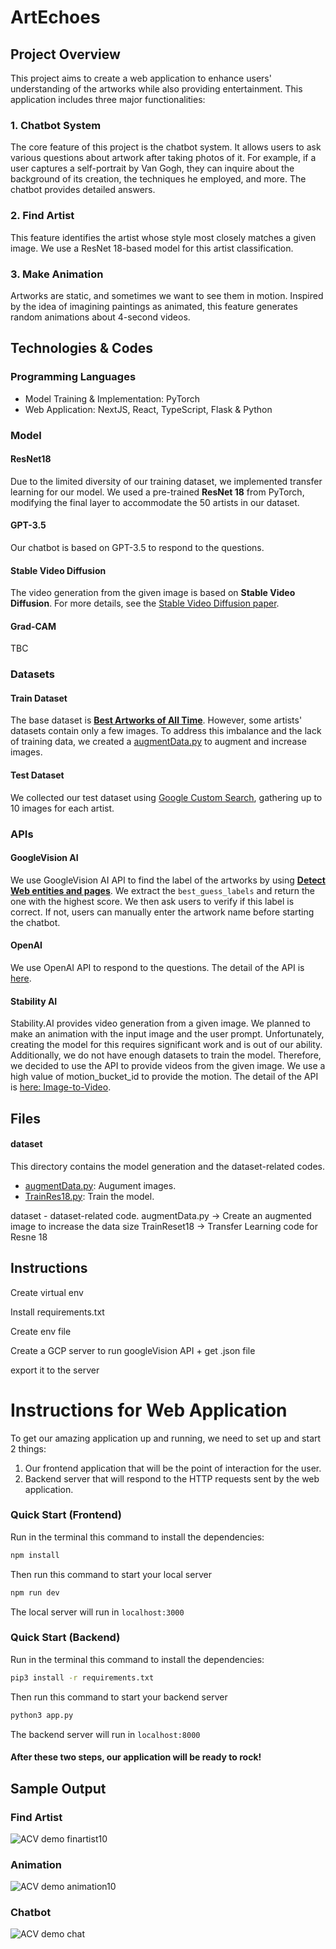 <!-- 디렉토리 정리 한번 싹 하고 Path 다시 수정할 것 -->
# ArtEchoes

## Project Overview

This project aims to create a web application to enhance users' understanding of the artworks while also providing entertainment. This application includes three major functionalities:

### 1. Chatbot System

The core feature of this project is the chatbot system. It allows users to ask various questions about artwork after taking photos of it. For example, if a user captures a self-portrait by Van Gogh, they can inquire about the background of its creation, the techniques he employed, and more. The chatbot provides detailed answers.

### 2. Find Artist

This feature identifies the artist whose style most closely matches a given image. We use a ResNet 18-based model for this artist classification.

### 3. Make Animation

Artworks are static, and sometimes we want to see them in motion. Inspired by the idea of imagining paintings as animated, this feature generates random animations about 4-second videos.

## Technologies \& Codes

### Programming Languages

- Model Training \& Implementation: PyTorch
- Web Application: NextJS, React, TypeScript, Flask & Python

### Model

#### ResNet18

Due to the limited diversity of our training dataset, we implemented transfer learning for our model. We used a pre-trained **ResNet 18** from PyTorch, modifying the final layer to accommodate the 50 artists in our dataset.

#### GPT-3.5

Our chatbot is based on GPT-3.5 to respond to the questions.

#### Stable Video Diffusion

The video generation from the given image is based on **Stable Video Diffusion**. For more details, see the [Stable Video Diffusion paper](https://static1.squarespace.com/static/6213c340453c3f502425776e/t/655ce779b9d47d342a93c890/1700587395994/stable_video_diffusion.pdf).

#### Grad-CAM

TBC

### Datasets

#### Train Dataset

The base dataset is [**Best Artworks of All Time**](https://www.kaggle.com/datasets/ikarus777/best-artworks-of-all-time). However, some artists' datasets contain only a few images. To address this imbalance and the lack of training data, we created a [augmentData.py](./dataset/augmentData.py) to augment and increase images.

#### Test Dataset

We collected our test dataset using [Google Custom Search](./GoogleImageSearch/image_crawler.py), gathering up to 10 images for each artist.

### APIs

#### GoogleVision AI

We use GoogleVision AI API to find the label of the artworks by using [**Detect Web entities and pages**](https://cloud.google.com/vision/docs/detecting-web). We extract the `best_guess_labels` and return the one with the highest score. We then ask users to verify if this label is correct. If not, users can manually enter the artwork name before starting the chatbot.

#### OpenAI

We use OpenAI API to respond to the questions. The detail of the API is [here](https://platform.openai.com/docs/api-reference/introduction).

#### Stability AI

Stability.AI provides video generation from a given image. We planned to make an animation with the input image and the user prompt. Unfortunately, creating the model for this requires significant work and is out of our ability. Additionally, we do not have enough datasets to train the model. Therefore, we decided to use the API to provide videos from the given image. We use a high value of motion_bucket_id to provide the motion. The detail of the API is [here: Image-to-Video](https://platform.stability.ai/docs/api-reference#tag/Edit/paths/~1v2beta~1stable-image~1edit~1remove-background/post).

## Files

#### dataset

This directory contains the model generation and the dataset-related codes.

- [augmentData.py](./dataset/augmentData.py): Augument images.
- [TrainRes18.py](./dataset/TrainRes18.py): Train the model.



dataset - dataset-related code.
augmentData.py -> Create an augmented image to increase the data size
TrainReset18 -> Transfer Learning code for Resne 18

## Instructions

Create virtual env

Install requirements.txt

Create env file

Create a GCP server to run googleVision API + get .json file

export it to the server

# Instructions for Web Application
To get our amazing application up and running, we need to set up and start 2 things:
1. Our frontend application that will be the point of interaction for the user.
2. Backend server that will respond to the HTTP requests sent by the web application.
   
### Quick Start (Frontend)
Run in the terminal this command to install the dependencies:

```bash
npm install
```

Then run this command to start your local server

```bash
npm run dev
```
The local server will run in `localhost:3000`

### Quick Start (Backend)
Run in the terminal this command to install the dependencies:

```bash
pip3 install -r requirements.txt
```

Then run this command to start your backend server

```bash
python3 app.py
```
The backend server will run in `localhost:8000`


#### After these two steps, our application will be ready to rock!

## Sample Output

### Find Artist

![ACV demo finartist10](https://github.com/scw03001/ArtEchoes/assets/20364366/0800fc4a-2d6a-4baf-a2ba-4ddf95f7dec9)


### Animation

![ACV demo animation10](https://github.com/scw03001/ArtEchoes/assets/20364366/6aee789d-6a6b-4948-a653-58dce6e7fd25)


### Chatbot

![ACV demo chat](https://github.com/scw03001/ArtEchoes/assets/20364366/b4b56938-b608-40d7-8842-941763d9f0dd)

